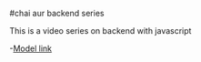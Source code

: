 #chai aur backend series

This is a video series on backend with javascript

-[Model link](https://app.eraser.io/workspace/YtPqZ1VogxGy1jzIDkzj?origin=share)